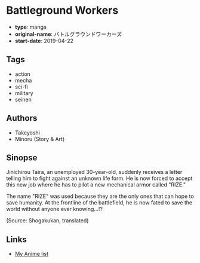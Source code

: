 # Battleground Workers

-   **type**: manga
-   **original-name**: バトルグラウンドワーカーズ
-   **start-date**: 2019-04-22

## Tags

-   action
-   mecha
-   sci-fi
-   military
-   seinen

## Authors

-   Takeyoshi
-   Minoru (Story & Art)

## Sinopse

Jinichirou Taira, an unemployed 30-year-old, suddenly receives a letter telling him to fight against an unknown life form. He is now forced to accept this new job where he has to pilot a new mechanical armor called "RIZE."

The name "RIZE" was used because they are the only ones that can hope to save humanity. At the frontline of the battlefield, he is now fated to save the world without anyone ever knowing...!?

(Source: Shogakukan, translated)

## Links

-   [My Anime list](https://myanimelist.net/manga/123197/Battleground_Workers)
